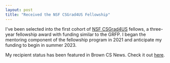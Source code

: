 ```yaml
---
layout: post
title: "Received the NSF CSGrad4US Fellowship"
---
```


I've been selected into the first cohort of [NSF CSGrad4US](https://www.nsf.gov/cise/CSGrad4US/) fellows, a three-year fellowship award with funding similar to the GRFP. I began the mentoring component of the fellowship program in 2021 and anticipate my funding to begin in summer 2023. 

My recipient status has been featured in Brown CS News. Check it out [here](https://cs.brown.edu/news/2022/09/22/brown-cs-alums-steven-shi-and-alyssa-cantu-receive-nsf-csgrad4us-fellowships/).
